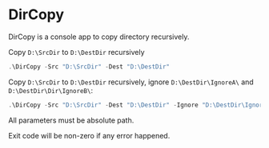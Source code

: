 DirCopy
============

DirCopy is a console app to copy directory recursively.

Copy `D:\SrcDir` to `D:\DestDir` recursively

```powershell
.\DirCopy -Src "D:\SrcDir" -Dest "D:\DestDir"
```

Copy `D:\SrcDir` to `D:\DestDir` recursively, ignore `D:\DestDir\IgnoreA\` and `D:\DestDir\Dir\IgnoreB\`:

```powershell
.\DirCopy -Src "D:\SrcDir" -Dest "D:\DestDir" -Ignore "D:\DestDir\IgnoreA\" "D:\DestDir\Dir\IgnoreB\"
```

All parameters must be absolute path.

Exit code will be non-zero if any error happened.
